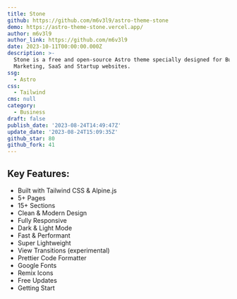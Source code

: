 ```yaml
---
title: Stone
github: https://github.com/m6v3l9/astro-theme-stone
demo: https://astro-theme-stone.vercel.app/
author: m6v3l9
author_link: https://github.com/m6v3l9
date: 2023-10-11T00:00:00.000Z
description: >-
  Stone is a free and open-source Astro theme specially designed for Business,
  Marketing, SaaS and Startup websites.
ssg:
  - Astro
css:
  - Tailwind
cms: null
category:
  - Business
draft: false
publish_date: '2023-08-24T14:49:47Z'
update_date: '2023-08-24T15:09:35Z'
github_star: 80
github_fork: 41
---
```


## Key Features:

- Built with Tailwind CSS & Alpine.js
- 5+ Pages
- 15+ Sections
- Clean & Modern Design
- Fully Responsive
- Dark & Light Mode
- Fast & Performant
- Super Lightweight
- View Transitions (experimental)
- Prettier Code Formatter
- Google Fonts
- Remix Icons
- Free Updates
- Getting Start